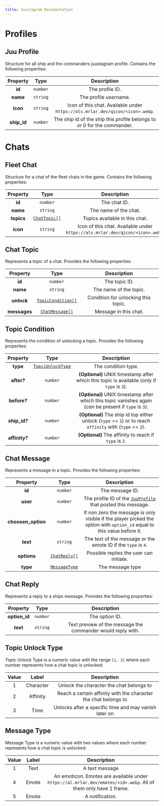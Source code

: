```yaml
---
title: Juustagram Documentation
---
```


# Profiles

## Juu Profile

Structure for all ship and the commanders juustagram profile. Contains the following properties:

|  Property   |   Type   |                                  Description                                  |
| :---------: | :------: | :---------------------------------------------------------------------------: |
|   **id**    | `number` |                                The profile ID.                                |
|  **name**   | `string` |                             The profile username.                             |
|  **icon**   | `string` | Icon of this chat. Available under `https://als.mrlar.dev/qicon/<icon>.webp`. |
| **ship_id** | `number` |    The ship id of the ship this profile belongs to or 0 for the commander.    |

# Chats

## Fleet Chat

Structure for a chat of the fleet chats in the game. Contains the following properties:

|  Property  |             Type             |                                  Description                                  |
| :--------: | :--------------------------: | :---------------------------------------------------------------------------: |
|   **id**   |           `number`           |                                 The chat ID.                                  |
|  **name**  |           `string`           |                             The name of the chat.                             |
| **topics** | [`ChatTopic[]`](#chat-topic) |                        Topics available in this chat.                         |
|  **icon**  |           `string`           | Icon of this chat. Available under `https://als.mrlar.dev/qicon/<icon>.webp`. |

## Chat Topic

Represents a topic of a chat. Provides the following properties:

|   Property   |                  Type                  |             Description             |
| :----------: | :------------------------------------: | :---------------------------------: |
|    **id**    |                `number`                |            The topic ID.            |
|   **name**   |                `string`                |       The name of the topic.        |
|  **unlock**  | [`TopicCondition[]`](#topic-condition) | Condition for unlocking this topic. |
| **messages** |    [`ChatMessage[]`](#chat-message)    |        Message in this chat.        |

## Topic Condition

Represents the condition of unlocking a topic. Provides the following properties:

|   Property    |                  Type                   |                                                Description                                                |
| :-----------: | :-------------------------------------: | :-------------------------------------------------------------------------------------------------------: |
|   **type**    | [`TopciUnlockType`](#topic-unlock-type) |                                            The condition type.                                            |
|  **after?**   |                `number`                 |        **(Optional)** UNIX timestamp after which this topic is available (only if `type` is `3`).         |
|  **before?**  |                `number`                 | **(Optional)** UNIX timestamp after which this topic vanishes again (*can* be present if `type` is `3`).  |
| **ship_id?**  |                `number`                 | **(Optional)** The ship id top either unlock (`type` == `1`) or to reach `affinity` with (`type` == `2`). |
| **affinity?** |                `number`                 |                          **(Optional)** The affinity to reach if `type` is `2`.                           |

## Chat Message

Represents a message in a topic. Provides the following properties:

|      Property      |              Type              |                                                       Description                                                       |
| :----------------: | :----------------------------: | :---------------------------------------------------------------------------------------------------------------------: |
|       **id**       |            `number`            |                                                     The message ID.                                                     |
|      **user**      |            `number`            |                      The profile ID of the [`JuuProfile`](#juu-profile) that posted this message.                       |
| **choosen_option** |            `number`            | If non zero the message is only visible if the player picked the option with `option_id` equal to this value before it. |
|      **text**      |            `string`            |                              The text of the message or the emote ID if the `type` is `4`.                              |
|    **options**     |  [`ChatReply[]`](#chat-reply)  |                                         Possible replies the user can initiate.                                         |
|      **type**      | [`MessageType`](#message-type) |                                                    The message type                                                     |


## Chat Reply

Represents a reply to a ships message. Provides the following properties:

|   Property    |   Type   |                         Description                         |
| :-----------: | :------: | :---------------------------------------------------------: |
| **option_id** | `number` |                       The option ID.                        |
|   **text**    | `string` | Text preview of the message the commander would reply with. |

## Topic Unlock Type
Topic Unlock Type is a numeric value with the range `[1, 3]` where each number represents how a chat topic is unlocked:

| Value |   Label   |                           Description                           |
| :---: | :-------: | :-------------------------------------------------------------: |
|   1   | Character |            Unlock the character the chat belongs to             |
|   2   | Affinity  | Reach a certain affinity with the character the chat belongs to |
|   3   |   Time    |      Unlocks after a specific time and may vanish later on      |

## Message Type
Message Type is a numeric value with two values where each number represents how a chat topic is unlocked:

| Value | Label |                                                   Description                                                   |
| :---: | :---: | :-------------------------------------------------------------------------------------------------------------: |
|   1   | Text  |                                                 A text message                                                  |
|   4   | Emote | An emoticon. Emotes are available under `https://al.mrlar.dev/emotes/<id>.webp`. All of them only have 1 frame. |
|   5   | Emote |                                                 A notification.                                                 |
